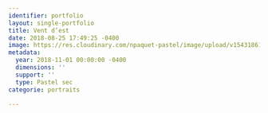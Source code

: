 ```yaml
---
identifier: portfolio
layout: single-portfolio
title: Vent d’est
date: 2018-08-25 17:49:25 -0400
image: https://res.cloudinary.com/npaquet-pastel/image/upload/v1543186185/ACCB9F05-A40A-48F5-8014-3B498F7F75AD.jpg
metadata:
  year: 2018-11-01 00:00:00 -0400
  dimensions: ''
  support: ''
  type: Pastel sec
categorie: portraits

---
```

